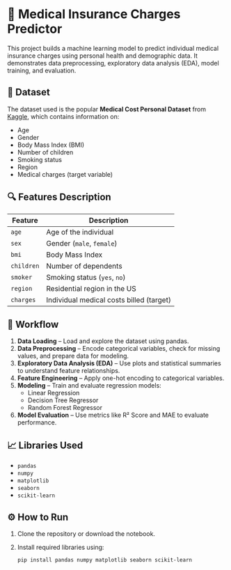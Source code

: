# 🏥 Medical Insurance Charges Predictor

This project builds a machine learning model to predict individual medical insurance charges using personal health and demographic data. It demonstrates data preprocessing, exploratory data analysis (EDA), model training, and evaluation.

## 📁 Dataset

The dataset used is the popular **Medical Cost Personal Dataset** from [Kaggle](https://www.kaggle.com/mirichoi0218/insurance), which contains information on:

- Age
- Gender
- Body Mass Index (BMI)
- Number of children
- Smoking status
- Region
- Medical charges (target variable)

## 🔍 Features Description

| Feature   | Description                                |
|-----------|--------------------------------------------|
| `age`     | Age of the individual                      |
| `sex`     | Gender (`male`, `female`)                  |
| `bmi`     | Body Mass Index                            |
| `children`| Number of dependents                       |
| `smoker`  | Smoking status (`yes`, `no`)               |
| `region`  | Residential region in the US               |
| `charges` | Individual medical costs billed (target)   |

## 🧪 Workflow

1. **Data Loading** – Load and explore the dataset using pandas.
2. **Data Preprocessing** – Encode categorical variables, check for missing values, and prepare data for modeling.
3. **Exploratory Data Analysis (EDA)** – Use plots and statistical summaries to understand feature relationships.
4. **Feature Engineering** – Apply one-hot encoding to categorical variables.
5. **Modeling** – Train and evaluate regression models:
   - Linear Regression
   - Decision Tree Regressor
   - Random Forest Regressor
6. **Model Evaluation** – Use metrics like R² Score and MAE to evaluate performance.

## 📈 Libraries Used

- `pandas`
- `numpy`
- `matplotlib`
- `seaborn`
- `scikit-learn`

## ⚙️ How to Run

1. Clone the repository or download the notebook.
2. Install required libraries using:

   ```bash
   pip install pandas numpy matplotlib seaborn scikit-learn
